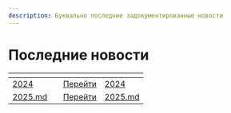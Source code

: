 ```yaml
---
description: Буквально последние задокументированные новости
---
```


# Последние новости

<table data-card-size="large" data-view="cards"><thead><tr><th></th><th></th><th></th><th data-hidden data-card-target data-type="content-ref"></th></tr></thead><tbody><tr><td><a data-mention href="2024/">2024</a></td><td></td><td><a href="2024/">Перейти</a></td><td><a href="2024/">2024</a></td></tr><tr><td><a data-mention href="2025.md">2025.md</a></td><td></td><td><a href="2025.md">Перейти</a></td><td><a href="2025.md">2025.md</a></td></tr></tbody></table>
